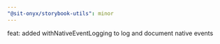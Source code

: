 ```yaml
---
"@sit-onyx/storybook-utils": minor
---
```


feat: added withNativeEventLogging to log and document native events
